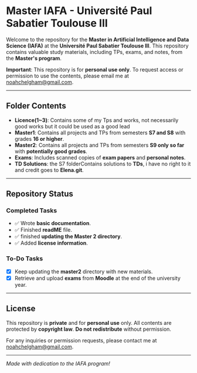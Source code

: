 #  **Master IAFA - Université Paul Sabatier Toulouse III** 

Welcome to the repository for the **Master in Artificial Intelligence and Data Science (IAFA)** at the **Université Paul Sabatier Toulouse III**. This repository contains valuable study materials, including TPs, exams, and notes, from the **Master's program**.

**Important**: This repository is for **personal use only**. To request access or permission to use the contents, please email me at [noahchelgham@gmail.com](mailto:noahchelgham@gmail.com).

---

## **Folder Contents** 

- **Licence(1~3)**: Contains some of my Tps and works, not necessarily good works but it could be used as a good lead
- **Master1**: Contains all projects and TPs from semesters **S7 and S8** with grades **16 or higher**.
- **Master2**: Contains all projects and TPs from semesters **S9 only so far** with  **potentially good grades**.
- **Exams**: Includes scanned copies of **exam papers** and **personal notes**.
- **TD Solutions**: the S7 folderContains solutions to **TDs**, i have no right to it and credit goes to **Elena.git**.

---

## **Repository Status**
 
### **Completed Tasks** 
- ✅ Wrote **basic documentation**.
- ✅ Finished **readME** file.
- ✅ finished **updating the Master 2 directory**.
- ✅ Added **license information**.


### **To-Do Tasks** 
- [x] Keep updating the **master2** directory with new materials.
- [x] Retrieve and upload **exams** from **Moodle** at the end of the university year.

---

## **License** 
This repository is **private** and for **personal use** only. All contents are protected by **copyright law**. **Do not redistribute** without permission.

For any inquiries or permission requests, please contact me at [noahchelgham@gmail.com](mailto:noahchelgham@gmail.com).

---

*Made with dedication to the IAFA program!* 
